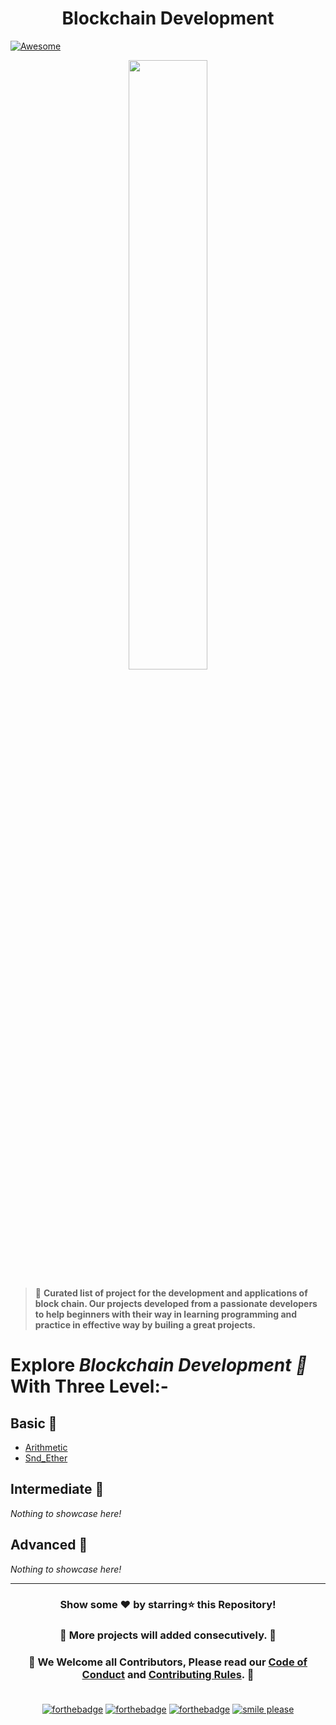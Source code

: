 # <center>Blockchain Development</center>

[![Awesome](https://awesome.re/badge.svg)](https://github.com/yjjnls/awesome-blockchain)

<p align="center"><img width="50%" src="https://user-images.githubusercontent.com/65494453/216834180-52801b04-3780-4212-b872-382d675960c4.png"></p>


> 🏰 **Curated list of project for the development and applications of block chain. Our projects developed from a passionate developers to help beginners with their way in learning programming and practice in effective way by builing a great projects.** 

# Explore <i>Blockchain Development 🎯</i> With Three Level:-

## Basic 🚀

- [Arithmetic](https://github.com/Kushal997-das/Project-Guidance/tree/main/Blockchain%20Development/Basic/Arithmetic)<br>
- [Snd_Ether](https://github.com/Kushal997-das/Project-Guidance/tree/main/Blockchain%20Development/Basic/Snd_Ether)<br>

## Intermediate 🚀

<i>Nothing to showcase here!</i>

## Advanced 🚀

<i>Nothing to showcase here!</i>

---

<h3> <p align="center">Show some ❤️ by starring⭐ this Repository!</p> </h3>

<h3> <p align="center"> 💌 More projects will added consecutively. 💌</p> </h3>

### <p align="center"> 🎉 We Welcome all Contributors, Please read our [Code of Conduct](https://github.com/Kushal997-das/Project-Guidance/blob/main/CODE_OF_CONDUCT.md) and [Contributing Rules](https://github.com/Kushal997-das/Project-Guidance/blob/main/CONTRIBUTING.md). 🎉<br> <br>

<a href="https://api.github.com/repos/Kushal997-das/Project-Guidance/commits?path=Blockchain%20Development/graphs/contributors"></a>

<div align="center">
  
[![forthebadge](https://forthebadge.com/images/badges/built-by-developers.svg)](https://forthebadge.com)
[![forthebadge](https://forthebadge.com/images/badges/built-with-love.svg)](https://forthebadge.com)
[![forthebadge](https://forthebadge.com/images/badges/built-with-swag.svg)](https://forthebadge.com)
[![smile please](https://forthebadge.com/images/badges/makes-people-smile.svg)](https://github.com/Kushal997-das/)
  
</div>
